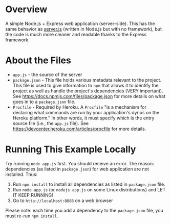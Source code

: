 # Overview
A simple Node.js + Express web application (server-side).  This has the same behavior as [server.js](https://github.com/tuftsdev/WebProgramming/blob/gh-pages/examples/nodejs/server.js) (written in Node.js but with no framework), but the code is much more cleaner and readable thanks to the Express framework.

# About the Files
* `app.js` - the source of the server
* `package.json` -  This file holds various metadata relevant to the project. This file is used to give information to `npm` that allows it to identify the project as well as handle the project's dependencies (VERY important).  See https://docs.npmjs.com/files/package.json for more details on what goes in to a `package.json` file.
* `Procfile` - Required by Heroku.  A `Procfile` "is a mechanism for declaring what commands are run by your application's dynos on the Heroku platform."  In other words, it must specify which is the entry source file (i.e., the `app.js` file).  See https://devcenter.heroku.com/articles/procfile for more details.

# Running This Example Locally
Try running `node app.js` first.  You should receive an error.  The reason: dependencies (as listed in `package.json`) for web application are not installed. Thus:

1. Run `npm install` to install all dependencies as listed in `package.json` file.
2. Run `node app.js` (or `nodejs app.js` on some Linux distributions) and LET IT KEEP RUNNING!
3. Go to `http://localhost:8888` on a web browser

Please note: each time you add a dependency to the `package.json` file, you must re-run `npm install`.